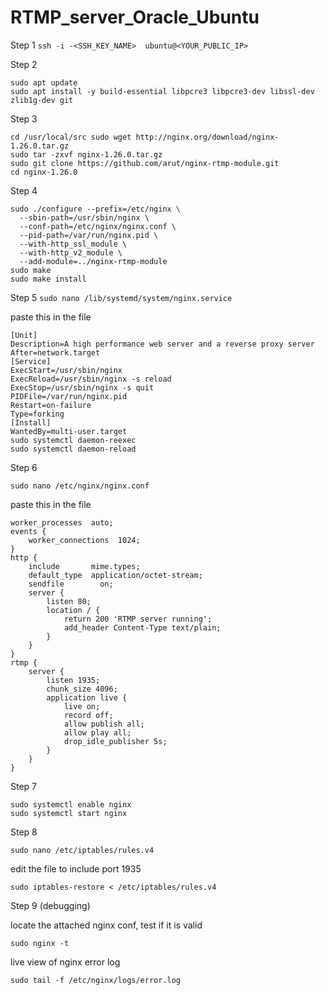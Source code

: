 # RTMP_server_Oracle_Ubuntu

Step 1
`ssh -i -<SSH_KEY_NAME>  ubuntu@<YOUR_PUBLIC_IP>`

Step 2
```
sudo apt update
sudo apt install -y build-essential libpcre3 libpcre3-dev libssl-dev zlib1g-dev git
```
Step 3
```
cd /usr/local/src sudo wget http://nginx.org/download/nginx-1.26.0.tar.gz
sudo tar -zxvf nginx-1.26.0.tar.gz
sudo git clone https://github.com/arut/nginx-rtmp-module.git
cd nginx-1.26.0
```
Step 4
```
sudo ./configure --prefix=/etc/nginx \
  --sbin-path=/usr/sbin/nginx \
  --conf-path=/etc/nginx/nginx.conf \
  --pid-path=/var/run/nginx.pid \
  --with-http_ssl_module \
  --with-http_v2_module \
  --add-module=../nginx-rtmp-module
sudo make
sudo make install
```
Step 5
`sudo nano /lib/systemd/system/nginx.service`

paste this in the file

```
[Unit]
Description=A high performance web server and a reverse proxy server
After=network.target
[Service]
ExecStart=/usr/sbin/nginx
ExecReload=/usr/sbin/nginx -s reload
ExecStop=/usr/sbin/nginx -s quit
PIDFile=/var/run/nginx.pid
Restart=on-failure
Type=forking
[Install]
WantedBy=multi-user.target
sudo systemctl daemon-reexec
sudo systemctl daemon-reload
```
Step 6

`sudo nano /etc/nginx/nginx.conf `

paste this in the file

```
worker_processes  auto;
events {
    worker_connections  1024;
}
http {
    include       mime.types;
    default_type  application/octet-stream;
    sendfile        on;
    server {
        listen 80;
        location / {
            return 200 'RTMP server running';
            add_header Content-Type text/plain;
        }
    }
}
rtmp {
    server {
        listen 1935;
        chunk_size 4096;
        application live {
            live on;
            record off;
            allow publish all;
            allow play all;
            drop_idle_publisher 5s;
        }
    }
}
```
Step 7
```
sudo systemctl enable nginx
sudo systemctl start nginx
```
Step 8

`sudo nano /etc/iptables/rules.v4`

edit the file to include port 1935

`sudo iptables-restore < /etc/iptables/rules.v4`

Step 9 (debugging)

locate the attached nginx conf, test if it is valid

```sudo nginx -t```

live view of nginx error log

```sudo tail -f /etc/nginx/logs/error.log```
